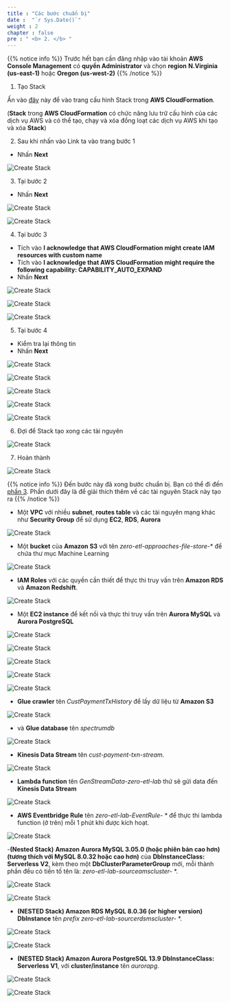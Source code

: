 ```yaml
---
title : "Các bước chuẩn bị"
date :  "`r Sys.Date()`" 
weight : 2 
chapter : false
pre : " <b> 2. </b> "
---
```


{{% notice info %}}
Trước hết bạn cần đăng nhập vào tài khoản **AWS Console Management** có **quyền Administrator** và chọn **region** **N.Virginia (us-east-1)** hoặc **Oregon (us-west-2)** 
{{% /notice %}}

1. Tạo Stack

Ấn vào [đây](https://console.aws.amazon.com/cloudformation/home?#/stacks/new?stackName=zero-etl-lab&templateURL=https://redshift-demos.s3.amazonaws.com/zetl/approaches/zeroetl.yaml) này để vào trang cấu hình Stack trong **AWS CloudFormation**.

(**Stack** trong **AWS CloudFormation** có chức năng lưu trữ cấu hình của các dịch vụ AWS và có thể tạo, chạy và xóa đồng loạt các dịch vụ AWS khi tạo và xóa **Stack**)

2. Sau khi nhấn vào Link ta vào trang bước 1
+ Nhấn **Next**

![Create Stack](/images/2.prerequisite/1.png)

3. Tại bước 2
+ Nhấn **Next**

![Create Stack](/images/2.prerequisite/2.png)

![Create Stack](/images/2.prerequisite/3.png)

4. Tại bước 3
+ Tích vào **I acknowledge that AWS CloudFormation might create IAM resources with custom name** 
+ Tích vào **I acknowledge that AWS CloudFormation might require the following capability: CAPABILITY_AUTO_EXPAND**
+ Nhấn **Next**

![Create Stack](/images/2.prerequisite/4.png)

![Create Stack](/images/2.prerequisite/5.png)

![Create Stack](/images/2.prerequisite/6.png)

5. Tại bước 4
+ Kiểm tra lại thông tin
+ Nhấn **Next**

![Create Stack](/images/2.prerequisite/7.png)

![Create Stack](/images/2.prerequisite/8.png)

![Create Stack](/images/2.prerequisite/9.png)

![Create Stack](/images/2.prerequisite/10.png)

![Create Stack](/images/2.prerequisite/11.png)

6. Đợi để Stack tạo xong các tài nguyên

![Create Stack](/images/2.prerequisite/12.png)

7. Hoàn thành

![Create Stack](/images/2.prerequisite/13.png)

{{% notice info %}}
Đến bước này đã xong bước chuẩn bị. Bạn có thể đi đến [phần 3](3-RedshiftStreamingIngestion). Phần dưới đây là để giải thích thêm về các tài nguyên Stack này tạo ra
{{% /notice %}}

- Một **VPC** với nhiều **subnet**, **routes table** và các tài nguyên mạng khác như **Security Group** để sử dụng **EC2**, **RDS**, **Aurora**

![Create Stack](/images/2.prerequisite/14.png)

- Một **bucket** của **Amazon S3** với tên *zero-etl-approaches-file-store-** để chứa thư mục Machine Learning

![Create Stack](/images/2.prerequisite/15.png)

- **IAM Roles** với các quyền cần thiết để thực thi truy vấn trên **Amazon RDS** và **Amazon Redshift**.

![Create Stack](/images/2.prerequisite/35.png)

- Một **EC2 instance** để kết nối và thực thi truy vấn trên **Aurora MySQL** và **Aurora PostgreSQL**

![Create Stack](/images/2.prerequisite/16.png)

![Create Stack](/images/2.prerequisite/17.png)

![Create Stack](/images/2.prerequisite/18.png)

![Create Stack](/images/2.prerequisite/19.png)

![Create Stack](/images/2.prerequisite/20.png)

- **Glue crawler** tên *CustPaymentTxHistory* để lấy dữ liệu từ **Amazon S3**

![Create Stack](/images/2.prerequisite/21.png)

- và **Glue database** tên *spectrumdb*

![Create Stack](/images/2.prerequisite/22.png)

- **Kinesis Data Stream** tên *cust-payment-txn-stream*.

![Create Stack](/images/2.prerequisite/23.png)

- **Lambda function** tên *GenStreamData-zero-etl-lab* thứ sẽ gửi data đến **Kinesis Data Stream**

![Create Stack](/images/2.prerequisite/24.png)

- **AWS Eventbridge Rule** tên *zero-etl-lab-EventRule-* * để thực thi lambda function (ở trên) mỗi 1 phút khi được kích hoạt.

![Create Stack](/images/2.prerequisite/25.png)

-**(Nested Stack)** **Amazon Aurora MySQL 3.05.0 (hoặc phiên bản cao hơn) (tương thích với MySQL 8.0.32 hoặc cao hơn)** của **DbInstanceClass: Serverless V2**, kèm theo một **DbClusterParameterGroup** mới, mỗi thành phần đều có tiền tố tên là: *zero-etl-lab-sourceamscluster-* *.

![Create Stack](/images/2.prerequisite/27.png)

![Create Stack](/images/2.prerequisite/26.png)

- **(NESTED Stack) Amazon RDS MySQL 8.0.36 (or higher version)** **DbInstance** tên *prefix zero-etl-lab-sourcerdsmscluster-* *.

![Create Stack](/images/2.prerequisite/28.png)

![Create Stack](/images/2.prerequisite/30.png)

- **(NESTED Stack) Amazon Aurora PostgreSQL 13.9 DbInstanceClass: Serverless V1**, với **cluster/instance** tên *aurorapg*.

![Create Stack](/images/2.prerequisite/34.png)

![Create Stack](/images/2.prerequisite/33.png)